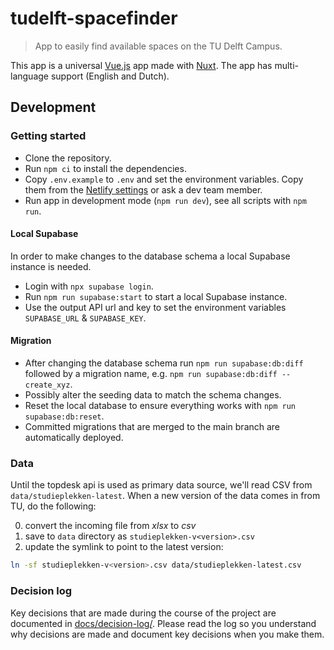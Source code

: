 # tudelft-spacefinder
> App to easily find available spaces on the TU Delft Campus.

This app is a universal [Vue.js](https://vuejs.org/) app made with [Nuxt](https://nuxt.com/). The app has multi-language support (English and Dutch).

## Development

### Getting started
* Clone the repository.
* Run `npm ci` to install the dependencies.
* Copy `.env.example` to `.env` and set the environment variables. Copy them from the [Netlify settings](https://app.netlify.com/sites/spacefinder/settings/general) or ask a dev team member. 
* Run app in development mode (`npm run dev`), see all scripts with `npm run`.

#### Local Supabase
In order to make changes to the database schema a local Supabase instance is needed.
* Login with `npx supabase login`.
* Run `npm run supabase:start` to start a local Supabase instance.
* Use the output API url and key to set the environment variables `SUPABASE_URL` & `SUPABASE_KEY`.

#### Migration
* After changing the database schema run `npm run supabase:db:diff` followed by a migration name, e.g. `npm run supabase:db:diff -- create_xyz`.
* Possibly alter the seeding data to match the schema changes.
* Reset the local database to ensure everything works with `npm run supabase:db:reset`.
* Committed migrations that are merged to the main branch are automatically deployed.

### Data
Until the topdesk api is used as primary data source, we'll read CSV from 
`data/studieplekken-latest`. When a new version of the data comes in from TU, 
do the following:

0. convert the incoming file from *xlsx* to *csv*
0. save to `data` directory as `studieplekken-v<version>.csv`
0. update the symlink to point to the latest version:
```sh
ln -sf studieplekken-v<version>.csv data/studieplekken-latest.csv
```

### Decision log
Key decisions that are made during the course of the project are documented in [docs/decision-log/](docs/decision-log/). Please read the log so you understand why decisions are made and document key decisions when you make them.
